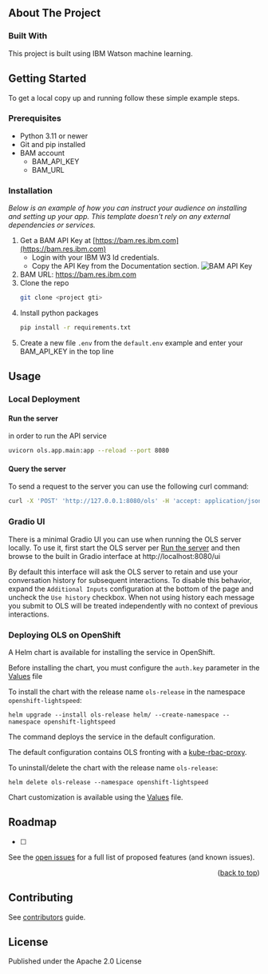 
<!-- PROJECT LOGO -->



<!-- ABOUT THE PROJECT -->
## About The Project




### Built With

This project is built using IBM Watson machine learning.



<!-- GETTING STARTED -->
## Getting Started

To get a local copy up and running follow these simple example steps.

### Prerequisites


* Python 3.11 or newer
* Git and pip installed
* BAM account 
    - BAM_API_KEY
    - BAM_URL

### Installation

_Below is an example of how you can instruct your audience on installing and setting up your app. This template doesn't rely on any external dependencies or services._

1. Get a BAM API Key at [https://bam.res.ibm.com](https://bam.res.ibm.com)
   * Login with your IBM W3 Id credentials.
   * Copy the API Key from the Documentation section.
     ![BAM API Key](docs/bam_api_key.png)
2. BAM URL: https://bam.res.ibm.com
3. Clone the repo
   ```sh
   git clone <project gti>
   ```
4. Install python packages
   ```sh
   pip install -r requirements.txt
   ```
5. Create a new file `.env` from the `default.env` example and enter your BAM_API_KEY in the top line

<!-- USAGE EXAMPLES -->
## Usage

### Local Deployment

#### Run the server
in order to run the API service  
```sh
uvicorn ols.app.main:app --reload --port 8080
```

#### Query the server

To send a request to the server you can use the following curl command:
```sh
curl -X 'POST' 'http://127.0.0.1:8080/ols' -H 'accept: application/json' -H 'Content-Type: application/json' -d '{"query": "write a deployment yaml for the mongodb image"}'
```

### Gradio UI

There is a minimal Gradio UI you can use when running the OLS server locally.  To use it, first start the OLS server per [Run the server](#run-the-server) and then browse to the built in Gradio interface at http://localhost:8080/ui

By default this interface will ask the OLS server to retain and use your conversation history for subsequent interactions.  To disable this behavior, expand the `Additional Inputs` configuration at the bottom of the page and uncheck the `Use history` checkbox.  When not using history each message you submit to OLS will be treated independently with no context of previous interactions.

### Deploying OLS on OpenShift

A Helm chart is available for installing the service in OpenShift.

Before installing the chart, you must configure the `auth.key` parameter in the [Values](helm/values.yaml) file

To install the chart with the release name `ols-release` in the namespace `openshift-lightspeed`:

```shell
helm upgrade --install ols-release helm/ --create-namespace --namespace openshift-lightspeed
```

The command deploys the service in the default configuration.

The default configuration contains OLS fronting with a [kube-rbac-proxy](https://github.com/brancz/kube-rbac-proxy).

To uninstall/delete the chart with the release name `ols-release`:

```shell
helm delete ols-release --namespace openshift-lightspeed
```

Chart customization is available using the [Values](helm/values.yaml) file.

<!-- ROADMAP -->
## Roadmap

- [ ] 


See the [open issues](https://github.com/othneildrew/Best-README-Template/issues) for a full list of proposed features (and known issues).

<p align="right">(<a href="#readme-top">back to top</a>)</p>



<!-- CONTRIBUTING -->
## Contributing

See [contributors](CONTRIBUTING.md) guide.


<!-- LICENSE -->
## License
Published under the Apache 2.0 License

